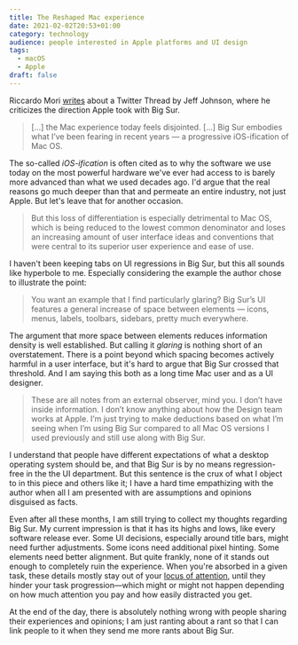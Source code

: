 ```yaml
---
title: The Reshaped Mac experience
date: 2021-02-02T20:53+01:00
category: technology
audience: people interested in Apple platforms and UI design
tags:
  - macOS
  - Apple
draft: false
---
```

Riccardo Mori [writes](http://morrick.me/archives/9150) about a Twitter Thread by Jeff Johnson, where he criticizes the direction Apple took with Big Sur.

> [...] the Mac experience today feels disjointed. [...] Big Sur embodies what I’ve been fearing in recent years — a progressive iOS-ification of Mac OS.

The so-called _iOS-ification_ is often cited as to why the software we use today on the most powerful hardware we've ever had access to is barely more advanced than what we used decades ago. I'd argue that the real reasons go much deeper than that and permeate an entire industry, not just Apple. But let's leave that for another occasion.

> But this loss of differentiation is especially detrimental to Mac OS, which is being reduced to the lowest common denominator and loses an increasing amount of user interface ideas and conventions that were central to its superior user experience and ease of use.

I haven't been keeping tabs on UI regressions in Big Sur, but this all sounds like hyperbole to me. Especially considering the example the author chose to illustrate the point:

> You want an example that I find particularly glaring? Big Sur’s UI features a general increase of space between elements — icons, menus, labels, toolbars, sidebars, pretty much everywhere.

The argument that more space between elements reduces information density is well established. But calling it _glaring_ is nothing short of an overstatement. There is a point beyond which spacing becomes actively harmful in a user interface, but it's hard to argue that Big Sur crossed that threshold. And I am saying this both as a long time Mac user and as a UI designer.

> These are all notes from an external observer, mind you. I don’t have inside information. I don’t know anything about how the Design team works at Apple. I’m just trying to make deductions based on what I’m seeing when I’m using Big Sur compared to all Mac OS versions I used previously and still use along with Big Sur.

I understand that people have different expectations of what a desktop operating system should be, and that Big Sur is by no means regression-free in the the UI department. But this sentence is the crux of what I object to in this piece and others like it; I have a hard time empathizing with the author when all I am presented with are assumptions and opinions disguised as facts.

Even after all these months, I am still trying to collect my thoughts regarding Big Sur. My current impression is that it has its highs and lows, like every software release ever. Some UI decisions, especially around title bars, might need further adjustments. Some icons need additional pixel hinting. Some elements need better alignment. But quite frankly, none of it stands out enough to completely ruin the experience. When you're absorbed in a given task, these details mostly stay out of your [locus of attention](https://www.usabilityfirst.com/glossary/locus-of-attention/index.html), until they hinder your task progression—which might or might not happen depending on how much attention you pay and how easily distracted you get.

At the end of the day, there is absolutely nothing wrong with people sharing their experiences and opinions; I am just ranting about a rant so that I can link people to it when they send me more rants about Big Sur.